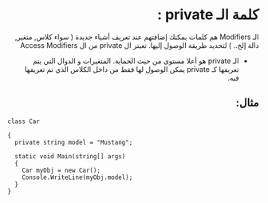<div dir=rtl>

# كلمة الـ private :

الـ Modifiers هم كلمات يمكنك إضافتهم عند تعريف أشياء جديدة ( سواء كلاس, متغير, دالة إلخ.. ) لتحديد طريقة الوصول إليها.
تعبتر ال private من ال Access Modifiers

- الـ private هو أعلا مستوى من حيث الحماية. المتغيرات و الدوال التي يتم تعريفها كـ private يمكن الوصول لها فقط من داخل الكلاس الذي تم تعريفها فيه.




 ## مثال: 
 
<div dir=ltr>

```
class Car
 
{
  private string model = "Mustang";

  static void Main(string[] args)
  {
    Car myObj = new Car();
    Console.WriteLine(myObj.model);
  }
}
```
</div>

</div>
